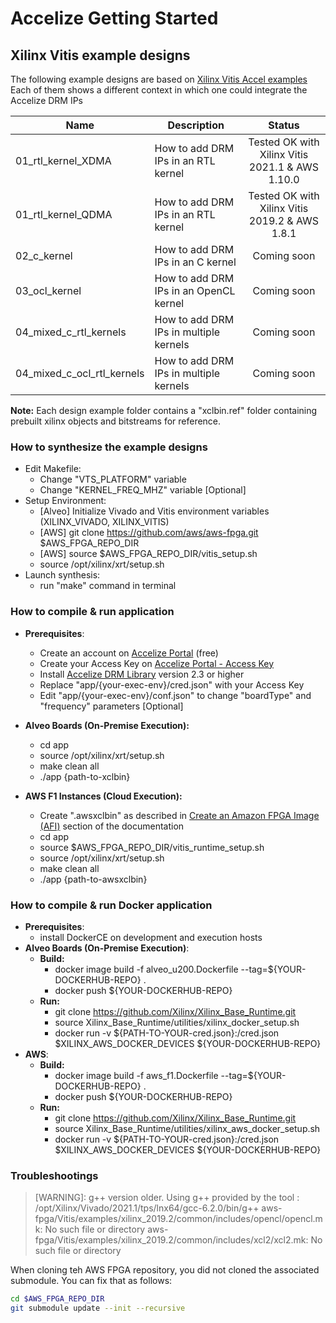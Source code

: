 # Accelize Getting Started
## Xilinx Vitis example designs

The following example designs are based on [Xilinx Vitis Accel examples](https://github.com/Xilinx/Vitis_Accel_Examples)
Each of them shows a different context in which one could integrate the Accelize DRM IPs

| Name                       | Description                            | Status      |
| -------------------------- |--------------------------------------- |:----------: |
| 01_rtl_kernel_XDMA         | How to add DRM IPs in an RTL kernel    | Tested OK with Xilinx Vitis 2021.1 & AWS 1.10.0|
| 01_rtl_kernel_QDMA         | How to add DRM IPs in an RTL kernel    | Tested OK with Xilinx Vitis 2019.2 & AWS 1.8.1|
| 02_c_kernel                | How to add DRM IPs in an C kernel      | Coming soon |
| 03_ocl_kernel              | How to add DRM IPs in an OpenCL kernel | Coming soon |
| 04_mixed_c_rtl_kernels     | How to add DRM IPs in multiple kernels | Coming soon |
| 04_mixed_c_ocl_rtl_kernels | How to add DRM IPs in multiple kernels | Coming soon |

**Note:** Each design example folder contains a "xclbin.ref" folder containing prebuilt xilinx objects and bitstreams for reference. 

### How to synthesize the example designs

* Edit Makefile:
  * Change "VTS_PLATFORM" variable
  * Change "KERNEL_FREQ_MHZ" variable [Optional]
* Setup Environment:
  * [Alveo] Initialize Vivado and Vitis environment variables (XILINX_VIVADO, XILINX_VITIS)
  * [AWS] git clone https://github.com/aws/aws-fpga.git $AWS_FPGA_REPO_DIR  
  * [AWS] source $AWS_FPGA_REPO_DIR/vitis_setup.sh
  * source /opt/xilinx/xrt/setup.sh
* Launch synthesis:
  * run "make" command in terminal

### How to compile & run application
* **Prerequisites**:
  * Create an account on [Accelize Portal](https://portal.accelize.com) (free)
  * Create your Access Key  on [Accelize Portal - Access Key](https://portal.accelize.com/front/customer/apicredential)
  * Install [Accelize DRM Library](https://tech.accelize.com/documentation/stable/drm_library_installation.html#installation-from-packages) version 2.3 or higher
  * Replace "app/{your-exec-env}/cred.json" with your Access Key
  * Edit "app/{your-exec-env}/conf.json" to change "boardType" and "frequency" parameters [Optional]

* **Alveo Boards (On-Premise Execution):**
  * cd app
  * source /opt/xilinx/xrt/setup.sh
  * make clean all
  * ./app {path-to-xclbin}
    
* **AWS F1 Instances (Cloud Execution):**
  * Create ".awsxclbin" as described in [Create an Amazon FPGA Image (AFI)](https://github.com/aws/aws-fpga/tree/master/SDAccel#2-create-an-amazon-fpga-image-afi) section of the documentation 
  * cd app
  * source $AWS_FPGA_REPO_DIR/vitis_runtime_setup.sh
  * source /opt/xilinx/xrt/setup.sh
  * make clean all
  * ./app {path-to-awsxclbin}
  
### How to compile & run Docker application
* **Prerequisites**:
  * install DockerCE on development and execution hosts 
* **Alveo Boards (On-Premise Execution)**:
  * **Build:**
    * docker image build -f alveo_u200.Dockerfile --tag=${YOUR-DOCKERHUB-REPO} . 
    * docker push ${YOUR-DOCKERHUB-REPO}
  * **Run:**
    * git clone https://github.com/Xilinx/Xilinx_Base_Runtime.git
    * source Xilinx_Base_Runtime/utilities/xilinx_docker_setup.sh
    * docker run -v ${PATH-TO-YOUR-cred.json}:/cred.json $XILINX_AWS_DOCKER_DEVICES ${YOUR-DOCKERHUB-REPO}
* **AWS**:
  * **Build:**
    * docker image build -f aws_f1.Dockerfile --tag=${YOUR-DOCKERHUB-REPO} . 
    * docker push ${YOUR-DOCKERHUB-REPO}
  * **Run:**
    * git clone https://github.com/Xilinx/Xilinx_Base_Runtime.git
    * source Xilinx_Base_Runtime/utilities/xilinx_aws_docker_setup.sh
    * docker run -v ${PATH-TO-YOUR-cred.json}:/cred.json $XILINX_AWS_DOCKER_DEVICES ${YOUR-DOCKERHUB-REPO}
    
### Troubleshootings

> [WARNING]: g++ version older. Using g++ provided by the tool : /opt/Xilinx/Vivado/2021.1/tps/lnx64/gcc-6.2.0/bin/g++
> aws-fpga/Vitis/examples/xilinx_2019.2/common/includes/opencl/opencl.mk: No such file or directory
> aws-fpga/Vitis/examples/xilinx_2019.2/common/includes/xcl2/xcl2.mk: No such file or directory

When cloning teh AWS FPGA repository, you did not cloned the associated submodule.
You can fix that as follows:
```bash
cd $AWS_FPGA_REPO_DIR
git submodule update --init --recursive
```
